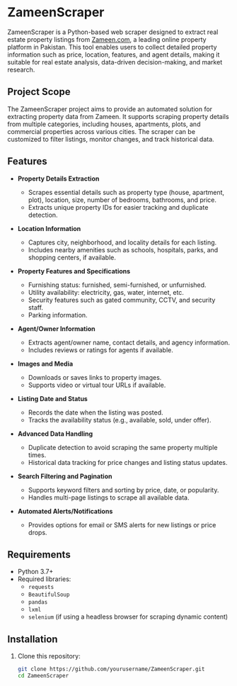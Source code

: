 # ZameenScraper

ZameenScraper is a Python-based web scraper designed to extract real estate property listings from [Zameen.com](https://www.zameen.com/), a leading online property platform in Pakistan. This tool enables users to collect detailed property information such as price, location, features, and agent details, making it suitable for real estate analysis, data-driven decision-making, and market research.

## Project Scope

The ZameenScraper project aims to provide an automated solution for extracting property data from Zameen. It supports scraping property details from multiple categories, including houses, apartments, plots, and commercial properties across various cities. The scraper can be customized to filter listings, monitor changes, and track historical data.

## Features

- **Property Details Extraction**
  - Scrapes essential details such as property type (house, apartment, plot), location, size, number of bedrooms, bathrooms, and price.
  - Extracts unique property IDs for easier tracking and duplicate detection.
  
- **Location Information**
  - Captures city, neighborhood, and locality details for each listing.
  - Includes nearby amenities such as schools, hospitals, parks, and shopping centers, if available.
  
- **Property Features and Specifications**
  - Furnishing status: furnished, semi-furnished, or unfurnished.
  - Utility availability: electricity, gas, water, internet, etc.
  - Security features such as gated community, CCTV, and security staff.
  - Parking information.
  
- **Agent/Owner Information**
  - Extracts agent/owner name, contact details, and agency information.
  - Includes reviews or ratings for agents if available.
  
- **Images and Media**
  - Downloads or saves links to property images.
  - Supports video or virtual tour URLs if available.
  
- **Listing Date and Status**
  - Records the date when the listing was posted.
  - Tracks the availability status (e.g., available, sold, under offer).
  
- **Advanced Data Handling**
  - Duplicate detection to avoid scraping the same property multiple times.
  - Historical data tracking for price changes and listing status updates.
  
- **Search Filtering and Pagination**
  - Supports keyword filters and sorting by price, date, or popularity.
  - Handles multi-page listings to scrape all available data.
  
- **Automated Alerts/Notifications**
  - Provides options for email or SMS alerts for new listings or price drops.

## Requirements

- Python 3.7+
- Required libraries:
  - `requests`
  - `BeautifulSoup`
  - `pandas`
  - `lxml`
  - `selenium` (if using a headless browser for scraping dynamic content)

## Installation

1. Clone this repository:
   ```bash
   git clone https://github.com/yourusername/ZameenScraper.git
   cd ZameenScraper
